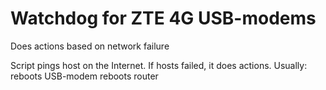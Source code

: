 # Watchdog for ZTE 4G USB-modems
Does actions based on network failure

Script pings host on the Internet. If hosts failed, it does actions. Usually:
    reboots USB-modem
    reboots router

  
